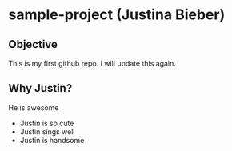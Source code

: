 # sample-project (Justina Bieber)

## Objective
This is my first github repo.
I will update this again.

## Why Justin?
He is awesome
* Justin is so cute
* Justin sings well
* Justin is handsome
